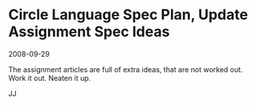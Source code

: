 Circle Language Spec Plan, Update Assignment Spec Ideas
=======================================================

2008-09-29

The assignment articles are full of extra ideas, that are not worked out.
Work it out. Neaten it up.

JJ

